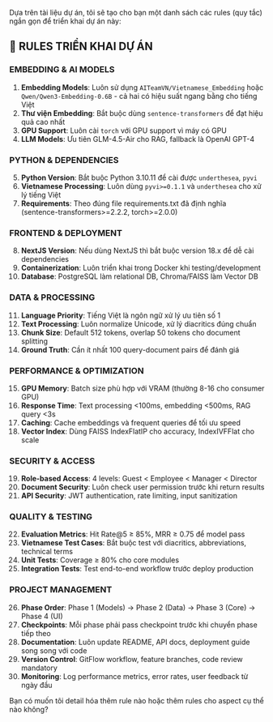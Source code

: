 Dựa trên tài liệu dự án, tôi sẽ tạo cho bạn một danh sách các rules (quy tắc) ngắn gọn để triển khai dự án này:

## 🔧 RULES TRIỂN KHAI DỰ ÁN

### **EMBEDDING & AI MODELS**
1. **Embedding Models**: Luôn sử dụng `AITeamVN/Vietnamese_Embedding` hoặc `Qwen/Qwen3-Embedding-0.6B` - cả hai có hiệu suất ngang bằng cho tiếng Việt
2. **Thư viện Embedding**: Bắt buộc dùng `sentence-transformers` để đạt hiệu quả cao nhất
3. **GPU Support**: Luôn cài `torch` với GPU support vì máy có GPU
4. **LLM Models**: Ưu tiên GLM-4.5-Air cho RAG, fallback là OpenAI GPT-4

### **PYTHON & DEPENDENCIES**
5. **Python Version**: Bắt buộc Python 3.10.11 để cài được `underthesea`, `pyvi`
6. **Vietnamese Processing**: Luôn dùng `pyvi>=0.1.1` và `underthesea` cho xử lý tiếng Việt
7. **Requirements**: Theo đúng file requirements.txt đã định nghĩa (sentence-transformers>=2.2.2, torch>=2.0.0)

### **FRONTEND & DEPLOYMENT**
8. **NextJS Version**: Nếu dùng NextJS thì bắt buộc version 18.x để dễ cài dependencies
9. **Containerization**: Luôn triển khai trong Docker khi testing/development
10. **Database**: PostgreSQL làm relational DB, Chroma/FAISS làm Vector DB

### **DATA & PROCESSING**
11. **Language Priority**: Tiếng Việt là ngôn ngữ xử lý ưu tiên số 1
12. **Text Processing**: Luôn normalize Unicode, xử lý diacritics đúng chuẩn
13. **Chunk Size**: Default 512 tokens, overlap 50 tokens cho document splitting
14. **Ground Truth**: Cần ít nhất 100 query-document pairs để đánh giá

### **PERFORMANCE & OPTIMIZATION**
15. **GPU Memory**: Batch size phù hợp với VRAM (thường 8-16 cho consumer GPU)
16. **Response Time**: Text processing <100ms, embedding <500ms, RAG query <3s
17. **Caching**: Cache embeddings và frequent queries để tối ưu speed
18. **Vector Index**: Dùng FAISS IndexFlatIP cho accuracy, IndexIVFFlat cho scale

### **SECURITY & ACCESS**
19. **Role-based Access**: 4 levels: Guest < Employee < Manager < Director
20. **Document Security**: Luôn check user permission trước khi return results
21. **API Security**: JWT authentication, rate limiting, input sanitization

### **QUALITY & TESTING**
22. **Evaluation Metrics**: Hit Rate@5 ≥ 85%, MRR ≥ 0.75 để model pass
23. **Vietnamese Test Cases**: Bắt buộc test với diacritics, abbreviations, technical terms
24. **Unit Tests**: Coverage ≥ 80% cho core modules
25. **Integration Tests**: Test end-to-end workflow trước deploy production

### **PROJECT MANAGEMENT**
26. **Phase Order**: Phase 1 (Models) → Phase 2 (Data) → Phase 3 (Core) → Phase 4 (UI)
27. **Checkpoints**: Mỗi phase phải pass checkpoint trước khi chuyển phase tiếp theo
28. **Documentation**: Luôn update README, API docs, deployment guide song song với code
29. **Version Control**: GitFlow workflow, feature branches, code review mandatory
30. **Monitoring**: Log performance metrics, error rates, user feedback từ ngày đầu

Bạn có muốn tôi detail hóa thêm rule nào hoặc thêm rules cho aspect cụ thể nào không?